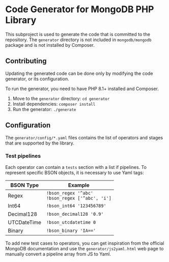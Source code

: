 # Code Generator for MongoDB PHP Library

This subproject is used to generate the code that is committed to the repository.
The `generator` directory is not included in `mongodb/mongodb` package and is not installed by Composer.

## Contributing

Updating the generated code can be done only by modifying the code generator, or its configuration.

To run the generator, you need to have PHP 8.1+ installed and Composer.

1. Move to the `generator` directory: `cd generator`
1. Install dependencies: `composer install`
1. Run the generator: `./generate`

## Configuration

The `generator/config/*.yaml` files contains the list of operators and stages that are supported by the library.

### Test pipelines

Each operator can contain a `tests` section with a list if pipelines. To represent specific BSON objects,
it is necessary to use Yaml tags:

| BSON Type   | Example                                                |
|-------------|--------------------------------------------------------|
| Regex       | `!bson_regex '^abc'` <br/> `!bson_regex ['^abc', 'i']` |
| Int64       | `!bson_int64 '123456789'`                              |
| Decimal128  | `!bson_decimal128 '0.9'`                               |
| UTCDateTime | `!bson_utcdatetime 0`                                  |
| Binary      | `!bson_binary 'IA=='`                                  |

To add new test cases to operators, you can get inspiration from the official MongoDB documentation and use
the `generator/js2yaml.html` web page to manually convert a pipeline array from JS to Yaml.
